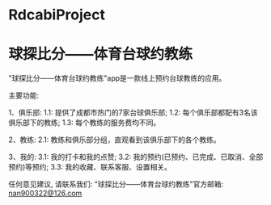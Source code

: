 # RdcabiProject
# 球探比分——体育台球约教练

  "球探比分——体育台球约教练"app是一款线上预约台球教练的应用。
  
  主要功能:
  
  1、俱乐部:
    1.1: 提供了成都市热门的7家台球俱乐部;
    1.2: 每个俱乐部都配有3名该俱乐部下的教练;
    1.3: 每个教练的服务费均不同。
    
  2、教练:
    2.1: 教练和俱乐部分组，直观看到该俱乐部下的各个教练。
    
  3、我的:
    3.1: 我的打卡和我的点赞;
    3.2: 我的预约(已预约、已完成、已取消、全部预约)等预约;
    3.3: 我的收藏、联系客服、设置相关。
   
  任何意见建议, 请联系我们: 
  "球探比分——体育台球约教练"官方邮箱: nan900322@126.com
